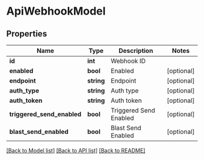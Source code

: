 # ApiWebhookModel

## Properties
Name | Type | Description | Notes
------------ | ------------- | ------------- | -------------
**id** | **int** | Webhook ID | 
**enabled** | **bool** | Enabled | [optional] 
**endpoint** | **string** | Endpoint | [optional] 
**auth_type** | **string** | Auth type | [optional] 
**auth_token** | **string** | Auth token | [optional] 
**triggered_send_enabled** | **bool** | Triggered Send Enabled | [optional] 
**blast_send_enabled** | **bool** | Blast Send Enabled | [optional] 

[[Back to Model list]](../../README.md#documentation-for-models) [[Back to API list]](../../README.md#documentation-for-api-endpoints) [[Back to README]](../../README.md)

